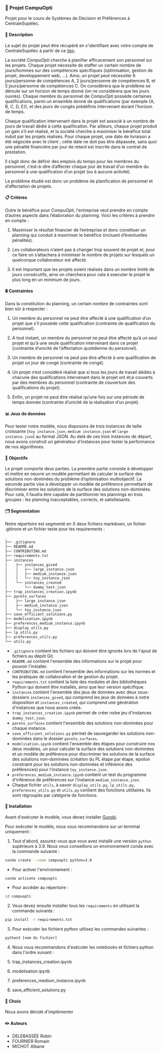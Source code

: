 ### :pushpin: Projet CompuOpti
Projet pour le cours de Systèmes de Décision et Préférences à CentraleSupélec.

#### :page_facing_up: Description
Le sujet du projet peut être récupéré en s'identifiant avec votre compte de CentraleSupélec à partir de ce [lien](https://centralesupelec.edunao.com/pluginfile.php/291576/mod_resource/content/3/Projet_SDP_2022_23-4.pdf).

La société *CompuOpti* cherche à planifier efficacement son personnel sur les projets. Chaque projet nécessite de staffer un certain nombre de jours/hommes sur des compétences spécifiques (optimisation, gestion de projet, developpement web, ...). Ainsi, un projet peut nécessiter 6 jours/personne de compétences A, 2 jours/personne de compétences B, et 5 jours/personne de compétences C. 
On considèrera que le problème se déroule sur un horizon de temps donné (on ne considèrera que les jours ouvrés). Chaque membre du personnel de *CompuOpti* possède certaines qualifications, parmi un ensemble donné de qualifications (par exemple {A, B, C, D, E}), et des jours de congés prédéfinis intervenant durant l’horizon de temps.

Chaque qualification intervenant dans le projet est associé à un nombre de jours de travail dédié à cette qualification. Par ailleurs, chaque projet produit un gain s’il est réalisé, et la société cherche à maximiser le bénéfice total induit par les projets réalisés. Pour chaque projet, une date de livraison a été négociée avec le client ; cette date ne doit pas être dépassée, sans quoi une pénalité financière par jour de retard est inscrite dans le contrat de prestation.

Il s’agit donc de définir des emplois du temps pour les membres du personnel, c’est-à-dire d’affecter chaque jour de travail d’un membre du personnel à une qualification d’un projet (ou à aucune activité). 

Le problème étudié est donc un problème de planification de personnel et d’affectation de projets.

#### :clipboard: Critères
Outre le bénéfice pour *CompuOpti*, l'entreprise veut prendre en compte d’autres aspects dans l’élaboration du planning. Voici les critères à prendre en compte :

1. Maximiser le résultat financier de l’entreprise et donc constituer un planning qui conduit à maximiser le bénéfice (incluant d’éventuelles pénalités).

2. Les collaborateurs n’aient pas à changer trop souvent de projet et, pour ce faire on s’attachera à minimiser le nombre de projets sur lesquels un quelconque collaborateur est affecté.

3. Il est important que les projets soient réalisés dans un nombre limité de jours consécutifs, ainsi on cherchera pour cela à executer le projet le plus long en un minimum de jours. 

#### 🔒 Contraintes
Dans la constitution du planning, un certain nombre de contraintes sont bien sûr à respecter :

1. Un membre du personnel ne peut être affecté à une qualification d’un projet que s’il possède cette qualification (contrainte de qualification du personnel).

2. A tout instant, un membre du personnel ne peut être affecté qu’à un seul projet et qu’à une seule qualification intervenant dans ce projet (contrainte d’unicité de l’affectation quotidienne du personnel).

3. Un membre de personnel ne peut pas être affecté à une qualification de projet un jour de congé (contrainte de congé).

4. Un projet n’est considéré réalisé que si tous les jours de travail dédiés à chacune des qualifications intervenant dans le projet ont ét;e couverts par des membres du personnel (contrainte de couverture des qualifications du projet).

5. Enfin, un projet ne peut être réalisé qu’une fois sur une période de temps donnée (contrainte d’unicité de la réalisation d’un projet).

#### :bar_chart: Jeux de données
Pour tester notre modèle, nous disposons de trois instances de taille croissante (``toy instance.json``, ``medium instance.json`` et ``large instance.json``) au format JSON.
Au delà de ces trois instances de départ, nous avons construit un générateur d’instances pour tester la performance de nos algorithmes.

#### 🎯 Objectifs
Le projet comporte deux parties. La première partie consiste à développer et mettre en oeuvre un modèle permettant de calculer la surface des solutions non-dominées du problème d’optimisation multiobjectif. La seconde partie vise à développer un modèle de préférence permettant de discriminer entre les solutions de la surface des solutions non-dominées.
Pour cela, il faudra être capable de partitionner les plannings en trois groupes : les planning inacceptables, corrects, et satisfaisants.

#### :card_index_dividers: Segmentation
Notre répertoire est segmenté en X deux fichiers markdown, un fichier .gitinore et un fichier texte pour les requirements :

```bash 
.
├── .gitignore
├── README.md
├── CONTRIBUTING.md
├── requirements.txt
├── instances
│    ├── instances_gived
│    │   ├── large_instance.json
│    │   ├── medium_instance.json
│    │   └── toy_instance.json
│    └── instances_created
│        └── dummy_test.json
├── trap_instances_creation.ipynb
├── pareto_surfaces
│    ├── large_instance.json
│    ├── medium_instance.json
│    └── toy_instance.json
├── save_efficient_solutions.py
├── modelisation.ipynb
├── preferences_medium_instance.ipynb
├── display_utils.py
├── lp_utils.py
├── preferences_utils.py
└── utils.py
```
 
- ``.gitignore`` contient les fichiers qui doivent être ignorés lors 
de l'ajout de fichiers au dépôt Git.
- ``README.md`` contient l'ensemble des informations sur le projet 
pour pouvoir l'installer.
- ``CONTRIBUTING.md`` contient l'ensemble des informations sur les 
normes et les pratiques de collaboration et de gestion du projet.
- ``requirements.txt`` contient la liste des modules et des 
bibliothèques Python qui doivent être installés, ainsi que leur 
version spécifique.
- ``instances`` contient l'ensemble des jeux de données avec deux 
sous-dossiers ``instances_gived``, qui comprend les jeux de données à
notre disposition et ``instances_created``, qui comprend une 
génération d'instances que nous avons créée.
- ``trap_instances_creation.ipynb`` permet de créer notre jeu 
d'instances ``dummy_test.json``.
- ``pareto_surfaces`` contient l'ensemble des solutions non-dominées 
pour chaque instance.
- ``save_efficient_solutions.py`` permet de sauvegarder les solutions 
non-dominées dans le dossier ``pareto_surfaces``.
- ``modelisation.ipynb`` contient l'ensemble des étapes pour construire nos deux modèles, un pour calculer la surface des solutions non-dominées et un modèle de préférence pour discriminer les solutions de la surface des solutions non-dominées (création du PL étape par étape, epsilon constraint pour les solutions non-dominées et inférence des préférences) pour l'instance ``toy_instance.json``.
- ``preferences_medium_instance.ipynb`` contient un test du programme 
d'inférence de préférences sur l'instance ``medium_instance.json``.
- Chaque fichier ``utils``, à savoir ``display_utils.py``, ``lp_utils.py``, ``preferences_utils.py`` et ``utils.py`` contient des fonctions 
utilitaires. Ils sont régroupés par catégorie de fonctions.

#### :wrench: Installation
Avant d'exécuter le modèle, vous devez installer [Gurobi](https://www.gurobi.com/downloads/).

Pour exécuter le modèle, nous vous recommandons sur un terminal uniquement :

1. Tout d'abord, assurez-vous que vous avez installé une version `python` supérieure à 3.9. Nous vous conseillons un environnement conda avec la commande suivante : 
```bash
conda create --name compuopti python=3.9
```
- Pour activer l'environnement :
```bash
conda activate compuopti
```
- Pour accéder au répertoire : 
```bash
cd compuopti
```

2. Vous devez ensuite installer tous les `requirements` en utilisant la commande suivante :
```bash
pip install -r requirements.txt
```

3. Pour exécuter les fichiers python utilisez les commandes suivantes :
```bash
python3 [nom du fichier]
```

4. Nous vous recommandons d'exécuter les notebooks et fichiers python dans l'ordre suivant : 

1. trap_instances_creation.ipynb

2. modelisation.ipynb

3. preferences_medium_instance.ipynb

4. save_efficient_solutions.py


#### 🤔 Choix
Nous avons décidé d'implémenter 

#### :pencil2: Auteurs
- DELEBASSÉE Robin
- FOURNIER Romain
- MICHOT Albane
